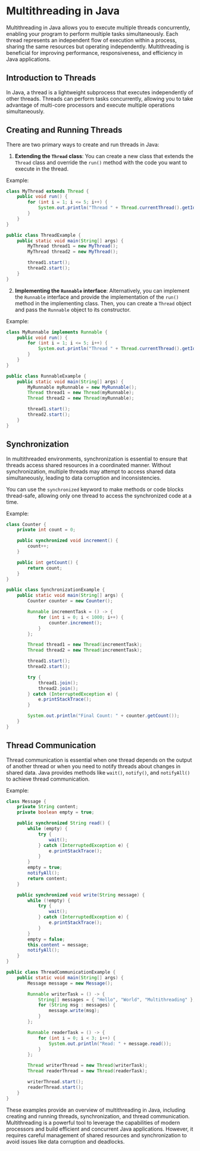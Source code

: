 # Multithreading in Java

Multithreading in Java allows you to execute multiple threads concurrently, enabling your program to perform multiple tasks simultaneously. Each thread represents an independent flow of execution within a process, sharing the same resources but operating independently. Multithreading is beneficial for improving performance, responsiveness, and efficiency in Java applications.

## Introduction to Threads

In Java, a thread is a lightweight subprocess that executes independently of other threads. Threads can perform tasks concurrently, allowing you to take advantage of multi-core processors and execute multiple operations simultaneously.

## Creating and Running Threads

There are two primary ways to create and run threads in Java:

1. **Extending the `Thread` class**: You can create a new class that extends the `Thread` class and override the `run()` method with the code you want to execute in the thread.

Example:

```java
class MyThread extends Thread {
    public void run() {
        for (int i = 1; i <= 5; i++) {
            System.out.println("Thread " + Thread.currentThread().getId() + ": " + i);
        }
    }
}

public class ThreadExample {
    public static void main(String[] args) {
        MyThread thread1 = new MyThread();
        MyThread thread2 = new MyThread();

        thread1.start();
        thread2.start();
    }
}
```

2. **Implementing the `Runnable` interface**: Alternatively, you can implement the `Runnable` interface and provide the implementation of the `run()` method in the implementing class. Then, you can create a `Thread` object and pass the `Runnable` object to its constructor.

Example:

```java
class MyRunnable implements Runnable {
    public void run() {
        for (int i = 1; i <= 5; i++) {
            System.out.println("Thread " + Thread.currentThread().getId() + ": " + i);
        }
    }
}

public class RunnableExample {
    public static void main(String[] args) {
        MyRunnable myRunnable = new MyRunnable();
        Thread thread1 = new Thread(myRunnable);
        Thread thread2 = new Thread(myRunnable);

        thread1.start();
        thread2.start();
    }
}
```

## Synchronization

In multithreaded environments, synchronization is essential to ensure that threads access shared resources in a coordinated manner. Without synchronization, multiple threads may attempt to access shared data simultaneously, leading to data corruption and inconsistencies.

You can use the `synchronized` keyword to make methods or code blocks thread-safe, allowing only one thread to access the synchronized code at a time.

Example:

```java
class Counter {
    private int count = 0;

    public synchronized void increment() {
        count++;
    }

    public int getCount() {
        return count;
    }
}

public class SynchronizationExample {
    public static void main(String[] args) {
        Counter counter = new Counter();

        Runnable incrementTask = () -> {
            for (int i = 0; i < 1000; i++) {
                counter.increment();
            }
        };

        Thread thread1 = new Thread(incrementTask);
        Thread thread2 = new Thread(incrementTask);

        thread1.start();
        thread2.start();

        try {
            thread1.join();
            thread2.join();
        } catch (InterruptedException e) {
            e.printStackTrace();
        }

        System.out.println("Final Count: " + counter.getCount());
    }
}
```

## Thread Communication

Thread communication is essential when one thread depends on the output of another thread or when you need to notify threads about changes in shared data. Java provides methods like `wait()`, `notify()`, and `notifyAll()` to achieve thread communication.

Example:

```java
class Message {
    private String content;
    private boolean empty = true;

    public synchronized String read() {
        while (empty) {
            try {
                wait();
            } catch (InterruptedException e) {
                e.printStackTrace();
            }
        }
        empty = true;
        notifyAll();
        return content;
    }

    public synchronized void write(String message) {
        while (!empty) {
            try {
                wait();
            } catch (InterruptedException e) {
                e.printStackTrace();
            }
        }
        empty = false;
        this.content = message;
        notifyAll();
    }
}

public class ThreadCommunicationExample {
    public static void main(String[] args) {
        Message message = new Message();

        Runnable writerTask = () -> {
            String[] messages = { "Hello", "World", "Multithreading" };
            for (String msg : messages) {
                message.write(msg);
            }
        };

        Runnable readerTask = () -> {
            for (int i = 0; i < 3; i++) {
                System.out.println("Read: " + message.read());
            }
        };

        Thread writerThread = new Thread(writerTask);
        Thread readerThread = new Thread(readerTask);

        writerThread.start();
        readerThread.start();
    }
}
```

These examples provide an overview of multithreading in Java, including creating and running threads, synchronization, and thread communication. Multithreading is a powerful tool to leverage the capabilities of modern processors and build efficient and concurrent Java applications. However, it requires careful management of shared resources and synchronization to avoid issues like data corruption and deadlocks.